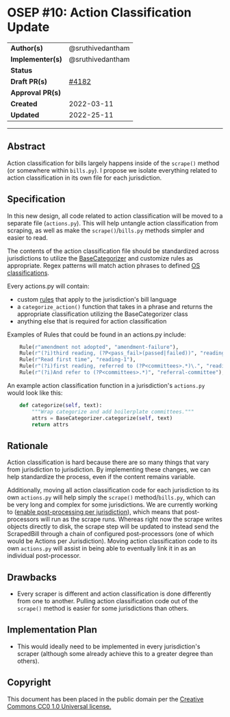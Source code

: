# OSEP #10: Action Classification Update

|                    |            |
|--------------------|------------|
| **Author(s)**      | @sruthivedantham |
| **Implementer(s)** | @sruthivedantham |
| **Status**         |      |
| **Draft PR(s)**    |  [#4182](https://github.com/openstates/openstates-scrapers/pull/4182)     |
| **Approval PR(s)** |  |
| **Created**        | 2022-03-11 |
| **Updated**        | 2022-25-11 |

---

## Abstract

Action classification for bills largely happens inside of the `scrape()` method (or somewhere within `bills.py`). I propose we isolate everything related to action classification in its own file for each jurisdiction. 

## Specification
In this new design, all code related to action classification will be moved to a separate file (`actions.py`). This will help untangle action classification from scraping, as well as make the `scrape()`/`bills.py` methods simpler and easier to read.

The contents of the action classification file should be standardized across jurisdictions to utilize the [BaseCategorizer](https://github.com/openstates/openstates-scrapers/blob/070b9d4a77f835ecf369feb4399ebc71fac20bc1/scrapers/utils/actions.py#L62) and customize rules as appropriate. Regex patterns will match action phrases to defined [OS classifications](https://github.com/openstates/openstates-core/blob/5b16776b1882da925e8e8d5c0a07160a7d649c69/openstates/data/common.py#L87). 

Every actions.py will contain:
- custom [rules](https://github.com/openstates/openstates-scrapers/blob/070b9d4a77f835ecf369feb4399ebc71fac20bc1/scrapers/utils/actions.py#L6) that apply to the jurisdiction's bill language
- a `categorize_action()` function that takes in a phrase and returns the appropriate classification utilizing the BaseCategorizer class
- anything else that is required for action classification


Examples of Rules that could be found in an actions.py include:
``` python
    Rule(r"amendment not adopted", "amendment-failure"),
    Rule(r"(?i)third reading, (?P<pass_fail>(passed|failed))", "reading-3"),
    Rule(r"Read first time", "reading-1"),
    Rule(r"(?i)first reading, referred to (?P<committees>.*)\.", "reading-1"),
    Rule(r"(?i)And refer to (?P<committees>.*)", "referral-committee"),
```

An example action classification function in a jurisdiction's `actions.py` would look like this: 
``` python
    def categorize(self, text):
        """Wrap categorize and add boilerplate committees."""
        attrs = BaseCategorizer.categorize(self, text)
        return attrs
```

## Rationale
Action classification is hard because there are so many things that vary from jurisdiction to jurisdiction. By implementing these changes, we can help standardize the process, even if the content remains variable. 

Additionally, moving all action classification code for each jurisdiction to its own `actions.py` will help simply the `scrape()` method/`bills.py`, which can be very long and complex for some jurisdictions. We are currently working to ([enable post-processing per jurisdiction](https://github.com/openstates/enhancement-proposals/blob/93c7e97da8378bbeea200bdc857a536a63d0b465/010-reprocessing.md)), which means that post-processors will run as the scrape runs. Whereas right now the scrape writes objects directly to disk, the scrape step will be updated to instead send the ScrapedBill through a chain of configured post-processors (one of which would be Actions per Jurisdiction). Moving action classification code to its own `actions.py` will assist in being able to eventually link it in as an individual post-processor. 


## Drawbacks

- Every scraper is different and action classification is done differently from one to another. Pulling action classification code out of the `scrape()` method is easier for some jurisdictions than others.

## Implementation Plan

- This would ideally need to be implemented in every jurisdiction's scraper (although some already achieve this to a greater degree than others). 

## Copyright

This document has been placed in the public domain per the [Creative Commons CC0 1.0 Universal license.](https://creativecommons.org/publicdomain/zero/1.0/deed)
